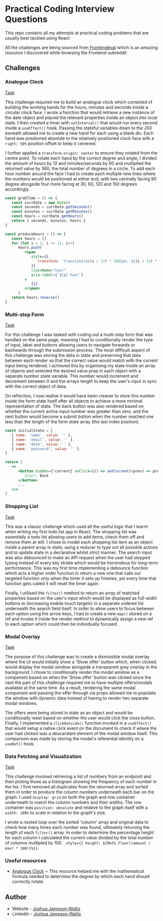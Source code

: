 # Practical Coding Interview Questions

This repo contains all my attempts at practical coding problems that are usually best tackled using React

All the challenges are being sourced from [Frontendeval](https://frontendeval.com/) which is an amazing resource I discovered while browsing the Frontend subreddit

## Challenges

### Analogue Clock

[Task](https://frontendeval.com/questions/analog-clock)

This challenge required me to build an analogue clock which consisted of building the working hands for the hours, minutes and seconds inside a circular clock face. I wrote a function that would retrieve a new instance of the date object and placed the relevant properties inside an object into local state. I then created a timer with `setInterval()` that would run every second inside a `useEffect()` hook. Passing the stateful variables down to the JSX beneath allowed me to create a new hand for each using a blank div. Each hand was positioned absolute to the relatively positioned clock face with a `right: 50%` position offset to keep it centered.

I further applied a `transform-origin: center` to ensure they rotated from the centre point. To rotate each hand by the correct degree and angle, I divided the amount of hours by 12 and minutes/seconds by 60 and multiplied the returned value by 360, the total number of degrees in a circle. To add each hour number around the face I had to create each multiple new lines where the numbers would be positioned at either end, with two centrally facing 90 degree alongside four more facing at 30, 60, 120 and 150 degrees accordingly.

```jsx
const grabTime = () => {
   const currDate = new Date()
   const seconds = currDate.getSeconds()
   const minutes = currDate.getMinutes()
   const hours = currDate.getHours()
   return { seconds, minutes, hours }
}

const produceHours = () => {
   const hours = []
   for (let i = 1; i <= 12; i++)
      hours.push(
         <span
            style={{
               transform: `translate(${(i / 12) * 360}px, ${(i / 12) * 360}px)`,
            }}
            className="hour"
            aria-label={`${i} hour`}
         >
            {i}
         </span>
      )
   return hours.reverse()
}
```

### Multi-step Form

[Task](https://frontendeval.com/questions/multi-step-form)

For this challenge I was tasked with coding out a multi-step form that was handled on the same page, meaning I had to conditionally render the type of input, label and buttons allowing users to navigate forwards or backwards through the submission process. The most difficult aspect of this challenge was storing the data in state and preserving that data between each render so that the correct value would match with the current input being rendered. I achieved this by organising my state inside an array of objects and selected the desired value prop in each object with a separate number state variable. This number would increment and decrement between 0 and the arrays length to keep the user's input in sync with the correct object of data.

On reflection, I now realise it would have been cleaner to store this number inside the form state itself after all objects to achieve a more minimal representation of state. The back button was also rendered based on whether the current active input number was greater than zero, and the next button would become a submit button when the number reached one less than the length of the form state array (the last index position).

```jsx
const initialState = [
   { name: 'name', value: '' },
   { name: 'email', value: '' },
   { name: 'date', value: '' },
   { name: 'password', value: '' },
]

return (
   <>
      <button hidden={!current} onClick={() => setCurrent((prev) => prev - 1)}>
         &larr; Back
      </button>
      ...
   </>
)
```

### Shopping List

[Task](https://frontendeval.com/questions/shopping-list)

This was a classic challenge which used all the useful logic that I learnt when writing my first todo list app in React. The shopping list was essentially a todo list allowing users to add items, check them off and remove them at will. I chose to model each shopping list item as an object inside a parent array in state, using a reducer to type out all possible actions and to update state in a declarative whilst strict manner. The search input was also debounced to make an API request when the user had stopped typing instead of every key stroke which would be horrendous for long-term performance. This was my first time implementing a debounce function which acts a higher order function to return a new one that calls our targeted function only when the timer it sets up finishes, yet every time that function gets called it will reset the timer again.

Finally, I utilised the `filter()` method to return an array of matched properties based on the user's input which would be displayed as full-width buttons to (increasing mobile touch targets) in a separate ordered list underneath the search field itself. In order to allow users to focus between each option using the arrow keys, I had to create a new `map()` stored on a ref and invoke it inside the render method to dynamically assign a new ref to each option which could then be individually focused.

### Modal Overlay

[Task](https://frontendeval.com/questions/modal-overlay)

The purpose of this challenge was to create a dismissible modal overlay where the UI would initially show a 'Show offer' button which, when clicked, would display the modal window alongside a transparent grey overlay in the background. I chose to conditionally render the modal window as a component based on when the 'Show offer' button was clicked since the next the part of this challenge required me to have multiple offers/modals available at the same time. As a result, rendering the same modal component and passing the offer through via props allowed me to populate the window with dynamic data instead of having to render two separate modal windows.

The offers were being stored in state as an object and would be conditionally reset based on whether the user would click the close button. Finally, I implemented a `clickOutside()` function invoked in a `useEffect()` that would setup a native click event on the document to check if where the user had clicked was a descandant element of the modal window itself. This comparison was made by storing the modal's referential identity on a `useRef()` hook.

### Data Fetching and Visualization

[Task](https://frontendeval.com/questions/data-fetching)

This challenge involved retrieving a list of numbers from an endpoint and then ploting those as a histogram showing the frequency of each number in the list. I first removed all duplicates from the returned array and sorted them in order to produce the column numbers underneath each bar on the graph. I used `display: grid` on both the graph and row container underneath to match the column numbers and their widths. The row container was `position: absolute` and relative to the graph itself with a `width: 100%` to scale in relation to the graph's size.

I wrote a nested loop over the sorted 'column' array and original data to check how many times each number was found, ultimately returning the length of each `filter()` array. In order to determine the percentage height for each column I calculated the current value divided by the total number of columns multipled by 100. ` style={{ height: ${Math.floor((amount / max) * 100)}%}}`.

### Useful resources

-  [Analogue Clock](https://dev.to/code_mystery/simple-analog-clock-using-html-css-javascript-2c6a) = This resource helped me with the mathematical formula needed to determine the degree by which each hand should correctly rotate.

## Author

-  Website - [Joshua Jameson-Wallis](https://www.joshuajamesonwallis.com/)
-  Linkedin - [Joshua Jameson-Wallis](https://www.linkedin.com/in/joshua-jameson-wallis/)
